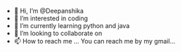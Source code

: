 - 👋 Hi, I’m @Deepanshika
- 👀 I’m interested in coding
- 🌱 I’m currently learning python and java
- 💞️ I’m looking to collaborate on 
- 📫 How to reach me ... You can reach me by my gmail...

<!---
Deepanshika/Deepanshika is a ✨ special ✨ repository because its `README.md` (this file) appears on your GitHub profile.
You can click the Preview link to take a look at your changes.
--->
